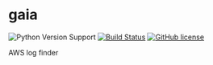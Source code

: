 # gaia

![Python Version Support](https://img.shields.io/badge/python-3.4%203.5%203.6%203.6--dev%203.7--dev-brightgreen.svg)
[![Build Status](https://travis-ci.org/deadlylaid/gaia.svg?branch=develop)](https://travis-ci.org/deadlylaid/gaia)
[![GitHub license](https://img.shields.io/github/license/deadlylaid/gaia.svg)](https://github.com/deadlylaid/gaia/blob/develop/LICENSE)

AWS log finder
